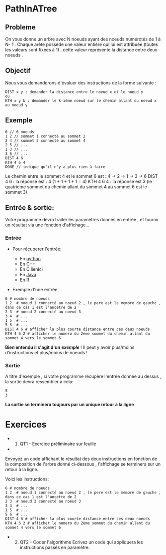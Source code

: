 # PathInATree

## Probleme
On vous donne un arbre avec N noeuds ayant des noeuds numérotés de 1 à N- 1 . Chaque arête possède une valeur entière qui lui est attribuée (toutes les valeurs sont fixées à 1) , cette valeur représente la distance entre deux noeuds .

## Objectif

Nous vous demanderons d'évaluer des instructions de la forme suivante :

    DIST x y : demander la distance entre le noeud x et le noeud y
    ou
    KTH x y k : demander le k-ième noeud sur le chemin allant du noeud x au noeud y


## Exemple

```
6 // 6 noeuds
1 2 // sommet 1 connecté au sommet 2
2 4 // sommet 2 connecté au sommet 4
2 5 // ...
1 3 // ...
3 6 // ...
DIST 4 6
KTH 4 6 4
DONE // indique qu'il n'y a plus rien à faire
```

Le chemin entre le sommet 4 et le sommet 6 est : 4 -> 2 -> 1 -> 3 -> 6
DIST 4 6 : la réponse est : 4 (1 + 1 + 1 + 1 = 4)
KTH 4 6 4 : la réponse est 3 (le quatrième sommet du chemin allant du sommet 4 au sommet 6 est le sommet 3)

## Entrée & sortie:

Votre programme devra traiter les paramètres donnés en entrée , et fournir un résultat via une fonction d'affichage...

### Entrée
+ Pour récuperer l'entrée:
  + En [python](https://github.com/GRnice/ConcoursJuin/blob/master/IO/entreePython.md  "python")
  + En [C++](https://github.com/GRnice/ConcoursJuin/blob/master/IO/entreeCPP.md  "C++")
  + En C lienIci
  + En [Java](https://github.com/GRnice/ConcoursJuin/blob/master/IO/entreeJava.md "Java")
  + En [R](https://github.com/GRnice/ConcoursJuin/blob/master/IO/entreeR.md "Java")

+ Exemple d'une entrée
```
6 # nombre de noeuds
1 2  # noeud 1 connecté au noeud 2 , le pere est le membre de gauche , dans ce cas 1 est l'ancetre de 2
2 3  # noeud 2 connecté au noeud 3
3 4  # ...
1 5  # ...
5 6  # ...
DIST 4 6 # afficher la plus courte distance entre ces deux noeuds
KTH 4 6 2 # afficher le numero du 2ème sommet du chemin allant du sommet 4 vers le sommet 6
```
  
  **Bien entendu il s'agit d'un** ***exemple*** ! Il peut y avoir plus/moins d'instructions et plus/moins de noeuds !
  
### Sortie
A titre d'exemple , si votre programme récupère l'entrée donnée au dessus , la sortie devra ressembler à cela:
```
5
3

```
**La sortie se terminera toujours par un unique retour à la ligne**

# Exercices

+ 1) QT1 - Exercice préliminaire sur feuille
+ 
Envoyez un code affichant le résultat des deux instructions en fonction de la composition de l'arbre donné ci-dessous , l'affichage se terminera sur un retour à la ligne.

Voici les instructions:

```
6 # nombre de noeuds
1 2  # noeud 1 connecté au noeud 2 , le pere est le membre de gauche , dans ce cas 1 est l'ancetre de 2
2 3  # noeud 2 connecté au noeud 3
3 4  # ...
1 5  # ...
5 6  # ...
DIST 4 6 # afficher la plus courte distance entre ces deux noeuds
KTH 4 6 2 # afficher le numero du 2ème sommet du chemin allant du sommet 4 vers le sommet 6
```

+ 2) QT2 - Coder l'algorithme
Ecrivez un code qui appliquera les instructions passés en paramètre.
